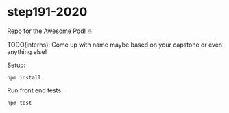 # step191-2020

Repo for the Awesome Pod! 🔥

TODO(interns): Come up with name maybe based on your capstone or even anything else!

Setup:
```
npm install
```

Run front end tests:
```
npm test
```